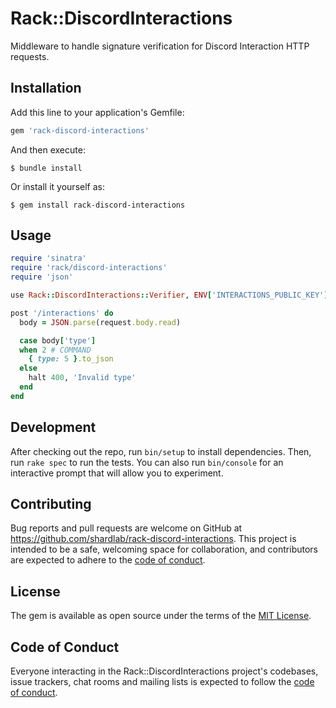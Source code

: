 # Rack::DiscordInteractions

Middleware to handle signature verification for Discord Interaction HTTP requests.

## Installation

Add this line to your application's Gemfile:

```ruby
gem 'rack-discord-interactions'
```

And then execute:

    $ bundle install

Or install it yourself as:

    $ gem install rack-discord-interactions

## Usage

```ruby
require 'sinatra'
require 'rack/discord-interactions'
require 'json'

use Rack::DiscordInteractions::Verifier, ENV['INTERACTIONS_PUBLIC_KEY'], path: '/interactions'

post '/interactions' do
  body = JSON.parse(request.body.read)

  case body['type']
  when 2 # COMMAND
    { type: 5 }.to_json
  else
    halt 400, 'Invalid type'
  end
end
```

## Development

After checking out the repo, run `bin/setup` to install dependencies. Then, run `rake spec` to run the tests. You can also run `bin/console` for an interactive prompt that will allow you to experiment.

## Contributing

Bug reports and pull requests are welcome on GitHub at https://github.com/shardlab/rack-discord-interactions. This project is intended to be a safe, welcoming space for collaboration, and contributors are expected to adhere to the [code of conduct](https://github.com/shardlab/rack-discord-interactions/blob/master/CODE_OF_CONDUCT.md).


## License

The gem is available as open source under the terms of the [MIT License](https://opensource.org/licenses/MIT).

## Code of Conduct

Everyone interacting in the Rack::DiscordInteractions project's codebases, issue trackers, chat rooms and mailing lists is expected to follow the [code of conduct](https://github.com/shardlab/rack-discord-interactions/blob/master/CODE_OF_CONDUCT.md).
